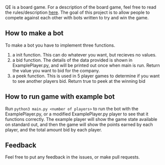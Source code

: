 QE is a board game. For a description of the board game, feel free to read the rules/description [here](https://www.ultraboardgames.com/qe/game-rules.php). The goal of this project is to allow people to compete against each other with bots written to try and win the game. 

## How to make a bot

To make a bot you have to implement three functions. 

1) a init function. This can do whatever you want, but recieves no values.
2) a bid function. The details of the data provided is shown in ExamplePlayer.py, and will be printed out once when main is run. Return the value you want to bid for the company.
3) a peek function. This is used in 5 player games to determine if you want to see another players bid. Return true to peek at the winning bid

## How to run game with example bot

Run `python3 main.py <number of players>` to run the bot with the ExamplePlayer.py, or a modified ExamplePlayer.py player to see that it functions correctly.
The example player will show the game state available on standard out, and then the game will show the points earned by each player, and the total amount bid by each player.

## Feedback

Feel free to put any feedback in the issues, or make pull requests. 
